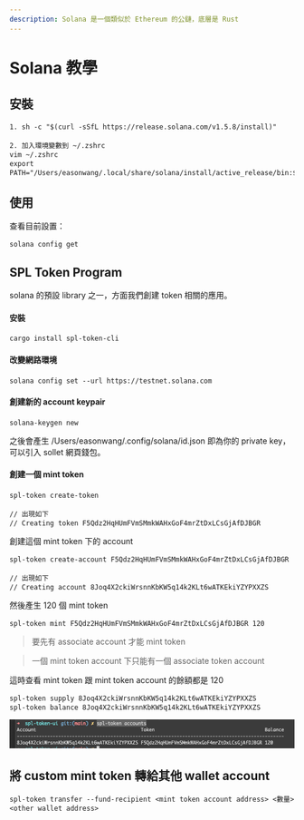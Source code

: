 ```yaml
---
description: Solana 是一個類似於 Ethereum 的公鏈，底層是 Rust
---
```


# Solana 教學

## 安裝

```text
1. sh -c "$(curl -sSfL https://release.solana.com/v1.5.8/install)"

2. 加入環境變數到 ~/.zshrc
vim ~/.zshrc
export PATH="/Users/easonwang/.local/share/solana/install/active_release/bin:$PATH"
```

## 使用

查看目前設置：

```text
solana config get
```

## SPL Token Program

solana 的預設 library 之一，方面我們創建 token 相關的應用。

#### 安裝

```text
cargo install spl-token-cli
```

#### 改變網路環境

```text
solana config set --url https://testnet.solana.com
```

#### 創建新的 account keypair

```text
solana-keygen new
```

之後會產生 /Users/easonwang/.config/solana/id.json 即為你的 private key，可以引入 sollet 網頁錢包。

#### 創建一個 mint token

```text
spl-token create-token

// 出現如下
// Creating token F5Qdz2HqHUmFVmSMmkWAHxGoF4mrZtDxLCsGjAfDJBGR
```

創建這個 mint token 下的 account

```text
spl-token create-account F5Qdz2HqHUmFVmSMmkWAHxGoF4mrZtDxLCsGjAfDJBGR

// 出現如下
// Creating account 8Joq4X2ckiWrsnnKbKW5q14k2KLt6wATKEkiYZYPXXZS
```

然後產生 120 個 mint token

```text
spl-token mint F5Qdz2HqHUmFVmSMmkWAHxGoF4mrZtDxLCsGjAfDJBGR 120
```

> 要先有 associate account 才能 mint token

> 一個 mint token account 下只能有一個  associate token account

這時查看 mint token 跟 mint token account 的餘額都是 120

```text
spl-token supply 8Joq4X2ckiWrsnnKbKW5q14k2KLt6wATKEkiYZYPXXZS
spl-token balance 8Joq4X2ckiWrsnnKbKW5q14k2KLt6wATKEkiYZYPXXZS
```

![](.gitbook/assets/jie-tu-20210226-shang-wu-10.14.43.png)

## 將 custom mint token 轉給其他 wallet account

```text
spl-token transfer --fund-recipient <mint token account address> <數量> <other wallet address>
```

